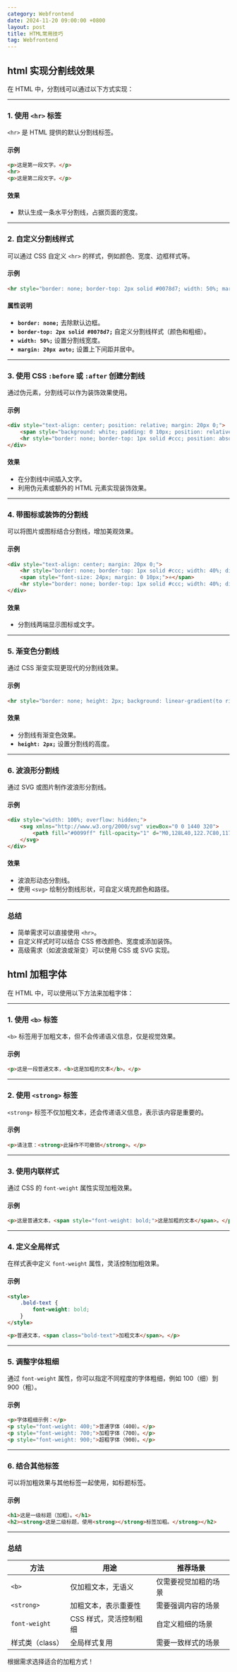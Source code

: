 ```yaml
---
category: Webfrontend
date: 2024-11-20 09:00:00 +0800
layout: post
title: HTML常用技巧
tag: Webfrontend
---
```

## html 实现分割线效果

在 HTML 中，分割线可以通过以下方式实现：

---

### 1. **使用 `<hr>` 标签**
`<hr>` 是 HTML 提供的默认分割线标签。

#### 示例
```html
<p>这是第一段文字。</p>
<hr>
<p>这是第二段文字。</p>
```

#### 效果
- 默认生成一条水平分割线，占据页面的宽度。

---

### 2. **自定义分割线样式**
可以通过 CSS 自定义 `<hr>` 的样式，例如颜色、宽度、边框样式等。

#### 示例
```html
<hr style="border: none; border-top: 2px solid #0078d7; width: 50%; margin: 20px auto;">
```

#### 属性说明
- **`border: none;`** 去除默认边框。
- **`border-top: 2px solid #0078d7;`** 自定义分割线样式（颜色和粗细）。
- **`width: 50%;`** 设置分割线宽度。
- **`margin: 20px auto;`** 设置上下间距并居中。

---

### 3. **使用 CSS `:before` 或 `:after` 创建分割线**
通过伪元素，分割线可以作为装饰效果使用。

#### 示例
```html
<div style="text-align: center; position: relative; margin: 20px 0;">
    <span style="background: white; padding: 0 10px; position: relative; z-index: 1;">中间带文字的分割线</span>
    <hr style="border: none; border-top: 1px solid #ccc; position: absolute; top: 50%; left: 0; width: 100%; z-index: 0;">
</div>
```

#### 效果
- 在分割线中间插入文字。
- 利用伪元素或额外的 HTML 元素实现装饰效果。

---

### 4. **带图标或装饰的分割线**
可以将图片或图标结合分割线，增加美观效果。

#### 示例
```html
<div style="text-align: center; margin: 20px 0;">
    <hr style="border: none; border-top: 1px solid #ccc; width: 40%; display: inline-block;">
    <span style="font-size: 24px; margin: 0 10px;">⭐</span>
    <hr style="border: none; border-top: 1px solid #ccc; width: 40%; display: inline-block;">
</div>
```

#### 效果
- 分割线两端显示图标或文字。

---

### 5. **渐变色分割线**
通过 CSS 渐变实现更现代的分割线效果。

#### 示例
```html
<hr style="border: none; height: 2px; background: linear-gradient(to right, #ff7e5f, #feb47b);">
```

#### 效果
- 分割线有渐变色效果。
- **`height: 2px;`** 设置分割线的高度。

---

### 6. **波浪形分割线**
通过 SVG 或图片制作波浪形分割线。

#### 示例
```html
<div style="width: 100%; overflow: hidden;">
    <svg xmlns="http://www.w3.org/2000/svg" viewBox="0 0 1440 320">
        <path fill="#0099ff" fill-opacity="1" d="M0,128L40,122.7C80,117,160,107,240,112C320,117,400,139,480,160C560,181,640,203,720,213.3C800,224,880,224,960,218.7C1040,213,1120,203,1200,192C1280,181,1360,171,1400,165.3L1440,160L1440,320L1400,320C1360,320,1280,320,1200,320C1120,320,1040,320,960,320C880,320,800,320,720,320C640,320,560,320,480,320C400,320,320,320,240,320C160,320,80,320,40,320L0,320Z"></path>
    </svg>
</div>
```

#### 效果
- 波浪形动态分割线。
- 使用 `<svg>` 绘制分割线形状，可自定义填充颜色和路径。

---

### 总结
- 简单需求可以直接使用 `<hr>`。
- 自定义样式时可以结合 CSS 修改颜色、宽度或添加装饰。
- 高级需求（如波浪或渐变）可以使用 CSS 或 SVG 实现。

## html 加粗字体

在 HTML 中，可以使用以下方法来加粗字体：

---

### 1. **使用 `<b>` 标签**
`<b>` 标签用于加粗文本，但不会传递语义信息，仅是视觉效果。

#### 示例
```html
<p>这是一段普通文本，<b>这是加粗的文本</b>。</p>
```

---

### 2. **使用 `<strong>` 标签**
`<strong>` 标签不仅加粗文本，还会传递语义信息，表示该内容是重要的。

#### 示例
```html
<p>请注意：<strong>此操作不可撤销</strong>。</p>
```

---

### 3. **使用内联样式**
通过 CSS 的 `font-weight` 属性实现加粗效果。

#### 示例
```html
<p>这是普通文本，<span style="font-weight: bold;">这是加粗的文本</span>。</p>
```

---

### 4. **定义全局样式**
在样式表中定义 `font-weight` 属性，灵活控制加粗效果。

#### 示例
```html
<style>
    .bold-text {
        font-weight: bold;
    }
</style>

<p>普通文本，<span class="bold-text">加粗文本</span>。</p>
```

---

### 5. **调整字体粗细**
通过 `font-weight` 属性，你可以指定不同程度的字体粗细，例如 100（细）到 900（粗）。

#### 示例
```html
<p>字体粗细示例：</p>
<p style="font-weight: 400;">普通字体（400）。</p>
<p style="font-weight: 700;">加粗字体（700）。</p>
<p style="font-weight: 900;">超粗字体（900）。</p>
```

---

### 6. **结合其他标签**
可以将加粗效果与其他标签一起使用，如标题标签。

#### 示例
```html
<h1>这是一级标题（加粗）。</h1>
<h2><strong>这是二级标题，使用<strong></strong>标签加粗。</strong></h2>
```

---

### 总结
| 方法               | 用途                                     | 推荐场景                |
|--------------------|------------------------------------------|-------------------------|
| `<b>`             | 仅加粗文本，无语义                       | 仅需要视觉加粗的场景    |
| `<strong>`        | 加粗文本，表示重要性                      | 需要强调内容的场景      |
| `font-weight`     | CSS 样式，灵活控制粗细                    | 自定义粗细的场景        |
| 样式类（class）     | 全局样式复用                             | 需要一致样式的场景      |

根据需求选择适合的加粗方式！